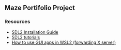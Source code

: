 ## Maze Portifolio Project

### Resources
* [SDL2 Installation Guide](https://wiki.libsdl.org/SDL2/Installation)
* [SDL2 tutorials](https://lazyfoo.net/tutorials/SDL/index.php)
* [How to use GUI apps in WSL2 (forwarding X server)](https://aalonso.dev/blog/2021/how-to-use-gui-apps-in-wsl2-forwarding-x-server-cdj)

